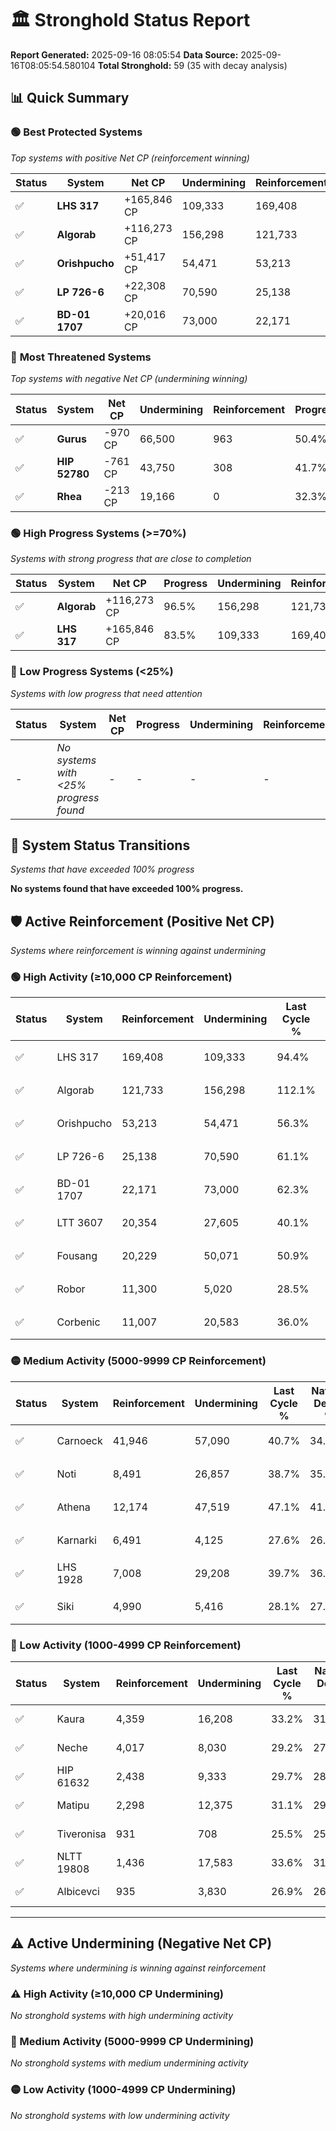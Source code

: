 # 🏛️ Stronghold Status Report

**Report Generated:** 2025-09-16 08:05:54
**Data Source:** 2025-09-16T08:05:54.580104
**Total Stronghold:** 59 (35 with decay analysis)

## 📊 Quick Summary

### 🟢 **Best Protected Systems**
*Top systems with positive Net CP (reinforcement winning)*

| Status | System | Net CP | Undermining | Reinforcement | Progress |
|--------|--------|--------|-------------|---------------|----------|
| ✅ | **LHS 317** | +165,846 CP | 109,333 | 169,408 | 83.5% |
| ✅ | **Algorab** | +116,273 CP | 156,298 | 121,733 | 96.5% |
| ✅ | **Orishpucho** | +51,417 CP | 54,471 | 53,213 | 50.9% |
| ✅ | **LP 726-6** | +22,308 CP | 70,590 | 25,138 | 54.0% |
| ✅ | **BD-01 1707** | +20,016 CP | 73,000 | 22,171 | 55.0% |

### 🔴 **Most Threatened Systems**
*Top systems with negative Net CP (undermining winning)*

| Status | System | Net CP | Undermining | Reinforcement | Progress |
|--------|--------|--------|-------------|---------------|----------|
| ✅ | **Gurus** | -970 CP | 66,500 | 963 | 50.4% |
| ✅ | **HIP 52780** | -761 CP | 43,750 | 308 | 41.7% |
| ✅ | **Rhea** | -213 CP | 19,166 | 0 | 32.3% |

### 🟢 **High Progress Systems (>=70%)**
*Systems with strong progress that are close to completion*

| Status | System | Net CP | Progress | Undermining | Reinforcement |
|--------|--------|--------|----------|-------------|---------------|
| ✅ | **Algorab** | +116,273 CP | 96.5% | 156,298 | 121,733 |
| ✅ | **LHS 317** | +165,846 CP | 83.5% | 109,333 | 169,408 |

### 🔴 **Low Progress Systems (<25%)**
*Systems with low progress that need attention*

| Status | System | Net CP | Progress | Undermining | Reinforcement |
|--------|--------|--------|----------|-------------|---------------|
| - | *No systems with <25% progress found* | - | - | - | - |
## 🔄 System Status Transitions
*Systems that have exceeded 100% progress*

**No systems found that have exceeded 100% progress.**

## 🛡️ Active Reinforcement (Positive Net CP)
*Systems where reinforcement is winning against undermining*

### 🟢 High Activity (≥10,000 CP Reinforcement)

| Status | System | Reinforcement | Undermining | Last Cycle % | Natural Decay % | Current Progress % | Current CP | Net CP | Activity |
|--------|--------|---------------|-------------|--------------|-----------------|-------------------|------------|--------|----------|
| ✅ | LHS 317 | 169,408 | 109,333 | 94.4% | 66.92% | 83.5% | 835,000 | +165,846 | 🟢 High Reinforcement |
| ✅ | Algorab | 121,733 | 156,298 | 112.1% | 84.87% | 96.5% | 965,000 | +116,273 | 🟢 High Reinforcement |
| ✅ | Orishpucho | 53,213 | 54,471 | 56.3% | 45.76% | 50.9% | 509,000 | +51,417 | 🟢 High Reinforcement |
| ✅ | LP 726-6 | 25,138 | 70,590 | 61.1% | 51.77% | 54.0% | 540,000 | +22,308 | 🟢 High Reinforcement |
| ✅ | BD-01 1707 | 22,171 | 73,000 | 62.3% | 53.00% | 55.0% | 550,000 | +20,016 | 🟢 High Reinforcement |
| ✅ | LTT 3607 | 20,354 | 27,605 | 40.1% | 35.37% | 37.3% | 373,000 | +19,342 | 🟢 High Reinforcement |
| ✅ | Fousang | 20,229 | 50,071 | 50.9% | 44.05% | 45.9% | 458,999 | +18,536 | 🟢 High Reinforcement |
| ✅ | Robor | 11,300 | 5,020 | 28.5% | 26.85% | 28.0% | 280,000 | +11,502 | 🟢 High Reinforcement |
| ✅ | Corbenic | 11,007 | 20,583 | 36.0% | 32.83% | 33.9% | 338,999 | +10,663 | 🟢 High Reinforcement |

### 🟡 Medium Activity (5000-9999 CP Reinforcement)

| Status | System | Reinforcement | Undermining | Last Cycle % | Natural Decay % | Current Progress % | Current CP | Net CP | Activity |
|--------|--------|---------------|-------------|--------------|-----------------|-------------------|------------|--------|----------|
| ✅ | Carnoeck | 41,946 | 57,090 | 40.7% | 34.16% | 35.0% | 350,000 | +8,419 | 🟡 Medium Reinforcement |
| ✅ | Noti | 8,491 | 26,857 | 38.7% | 35.22% | 36.0% | 360,000 | +7,849 | 🟡 Medium Reinforcement |
| ✅ | Athena | 12,174 | 47,519 | 47.1% | 41.61% | 42.3% | 423,000 | +6,915 | 🟡 Medium Reinforcement |
| ✅ | Karnarki | 6,491 | 4,125 | 27.6% | 26.52% | 27.2% | 272,000 | +6,768 | 🟡 Medium Reinforcement |
| ✅ | LHS 1928 | 7,008 | 29,208 | 39.7% | 36.16% | 36.8% | 368,000 | +6,389 | 🟡 Medium Reinforcement |
| ✅ | Siki | 4,990 | 5,416 | 28.1% | 27.07% | 27.6% | 276,000 | +5,338 | 🟡 Medium Reinforcement |

### 🔴 Low Activity (1000-4999 CP Reinforcement)

| Status | System | Reinforcement | Undermining | Last Cycle % | Natural Decay % | Current Progress % | Current CP | Net CP | Activity |
|--------|--------|---------------|-------------|--------------|-----------------|-------------------|------------|--------|----------|
| ✅ | Kaura | 4,359 | 16,208 | 33.2% | 31.18% | 31.6% | 316,000 | +4,232 | 🔵 Low Reinforcement |
| ✅ | Neche | 4,017 | 8,030 | 29.2% | 27.99% | 28.4% | 284,000 | +4,076 | 🔵 Low Reinforcement |
| ✅ | HIP 61632 | 2,438 | 9,333 | 29.7% | 28.54% | 28.8% | 288,000 | +2,575 | 🔵 Low Reinforcement |
| ✅ | Matipu | 2,298 | 12,375 | 31.1% | 29.68% | 29.9% | 299,000 | +2,238 | 🔵 Low Reinforcement |
| ✅ | Tiveronisa | 931 | 708 | 25.5% | 25.26% | 25.4% | 254,000 | +1,444 | 🔵 Low Reinforcement |
| ✅ | NLTT 19808 | 1,436 | 17,583 | 33.6% | 31.68% | 31.8% | 318,000 | +1,197 | 🔵 Low Reinforcement |
| ✅ | Albicevci | 935 | 3,830 | 26.9% | 26.38% | 26.5% | 265,000 | +1,158 | 🔵 Low Reinforcement |


---

## ⚠️ Active Undermining (Negative Net CP)
*Systems where undermining is winning against reinforcement*

### ⚠️ High Activity (≥10,000 CP Undermining)

*No stronghold systems with high undermining activity*

### 🔶 Medium Activity (5000-9999 CP Undermining)

*No stronghold systems with medium undermining activity*

### 🟡 Low Activity (1000-4999 CP Undermining)

*No stronghold systems with low undermining activity*
